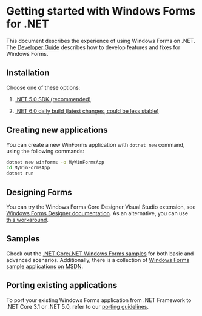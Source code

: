 # Getting started with Windows Forms for .NET

This document describes the experience of using Windows Forms on .NET. The [Developer Guide](developer-guide.md) describes how to develop features and fixes for Windows Forms.

## Installation

Choose one of these options:

1. [.NET 5.0 SDK (recommended)][.net-5.0-sdk]

1. [.NET 6.0 daily build (latest changes, could be less stable)][.net-daily]

## Creating new applications

You can create a new WinForms application with `dotnet new` command, using the following commands:

```cmd
dotnet new winforms -o MyWinFormsApp
cd MyWinFormsApp
dotnet run
```

## Designing Forms

You can try the Windows Forms Core Designer Visual Studio extension, see [Windows Forms Designer documentation](designer-releases/readme.md). As an alternative, you can use [this workaround](winforms-designer.md).

## Samples

Check out the [.NET Core/.NET Windows Forms samples][.net-samples] for both basic and advanced scenarios. Additionally, there is a collection of [Windows Forms sample applications on MSDN][MSDN-winforms-samples].

## Porting existing applications

To port your existing Windows Forms application from .NET Framework to .NET Core 3.1 or .NET 5.0, refer to our [porting guidelines](porting-guidelines.md).

[comment]: <> (URI Links)

[.net-5.0-sdk]: https://dotnet.microsoft.com/download/dotnet/5.0
[.net-daily]: https://github.com/dotnet/core-sdk/blob/master/README.md#installers-and-binaries
[.net-samples]: https://github.com/dotnet/samples/tree/master/windowsforms
[MSDN-winforms-samples]: https://code.msdn.microsoft.com/site/search?f%5B0%5D.Type=Platform&f%5B0%5D.Value=Desktop&f%5B0%5D.Text=Desktop&f%5B1%5D.Type=Contributors&f%5B1%5D.Value=Microsoft&f%5B1%5D.Text=Microsoft&f%5B2%5D.Type=Technology&f%5B2%5D.Value=Windows%20Forms
